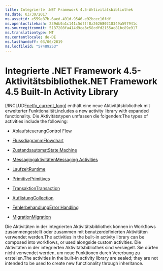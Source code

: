 ```yaml
---
title: Integrierte .NET Framework 4.5-Aktivitätsbibliothek
ms.date: 03/30/2017
ms.assetid: e559e87b-6aed-491d-9546-e92bcec16fdf
ms.openlocfilehash: 239db0a1c141c5dfff8a262680218349a597941c
ms.sourcegitcommit: 5137208fa414d9ca3c58cdfd2155ac81bc89e917
ms.translationtype: MT
ms.contentlocale: de-DE
ms.lasthandoff: 03/06/2019
ms.locfileid: "57489253"
---
```

# <a name="net-framework-45-built-in-activity-library"></a><span data-ttu-id="45432-102">Integrierte .NET Framework 4.5-Aktivitätsbibliothek</span><span class="sxs-lookup"><span data-stu-id="45432-102">.NET Framework 4.5 Built-In Activity Library</span></span>

[!INCLUDE[netfx_current_long](../../../includes/netfx-current-long-md.md)] <span data-ttu-id="45432-103">enthält eine neue Aktivitätsbibliothek mit erweiterter Funktionalität.</span><span class="sxs-lookup"><span data-stu-id="45432-103">includes a new activity library with expanded functionality.</span></span> <span data-ttu-id="45432-104">Die Aktivitätstypen umfassen die folgenden:</span><span class="sxs-lookup"><span data-stu-id="45432-104">The types of activities include the following:</span></span>

- [<span data-ttu-id="45432-105">Ablaufsteuerung</span><span class="sxs-lookup"><span data-stu-id="45432-105">Control Flow</span></span>](../../../docs/framework/windows-workflow-foundation/control-flow-activities-in-wf.md)

- [<span data-ttu-id="45432-106">Flussdiagramm</span><span class="sxs-lookup"><span data-stu-id="45432-106">Flowchart</span></span>](../../../docs/framework/windows-workflow-foundation/flowchart-activities-in-wf.md)

- [<span data-ttu-id="45432-107">Zustandsautomat</span><span class="sxs-lookup"><span data-stu-id="45432-107">State Machine</span></span>](../../../docs/framework/windows-workflow-foundation/state-machine-activities-in-wf.md)

- [<span data-ttu-id="45432-108">Messagingaktivitäten</span><span class="sxs-lookup"><span data-stu-id="45432-108">Messaging Activities</span></span>](../../../docs/framework/wcf/feature-details/messaging-activities.md)

- [<span data-ttu-id="45432-109">Laufzeit</span><span class="sxs-lookup"><span data-stu-id="45432-109">Runtime</span></span>](../../../docs/framework/windows-workflow-foundation/runtime-activities-in-wf.md)

- [<span data-ttu-id="45432-110">Primitive</span><span class="sxs-lookup"><span data-stu-id="45432-110">Primitives</span></span>](../../../docs/framework/windows-workflow-foundation/primitives-activities-in-wf.md)

- [<span data-ttu-id="45432-111">Transaktion</span><span class="sxs-lookup"><span data-stu-id="45432-111">Transaction</span></span>](../../../docs/framework/windows-workflow-foundation/transaction-activities-in-wf.md)

- [<span data-ttu-id="45432-112">Auflistung</span><span class="sxs-lookup"><span data-stu-id="45432-112">Collection</span></span>](../../../docs/framework/windows-workflow-foundation/collection-activities-in-wf.md)

- [<span data-ttu-id="45432-113">Fehlerbehandlung</span><span class="sxs-lookup"><span data-stu-id="45432-113">Error Handling</span></span>](../../../docs/framework/windows-workflow-foundation/error-handling-activities-in-wf.md)

- [<span data-ttu-id="45432-114">Migration</span><span class="sxs-lookup"><span data-stu-id="45432-114">Migration</span></span>](../../../docs/framework/windows-workflow-foundation/migration-activity-in-wf.md)

<span data-ttu-id="45432-115">Die Aktivitäten in der integrierten Aktivitätsbibliothek können in Workflows zusammengestellt oder zusammen mit benutzerdefinierten Aktivitäten verwendet werden.</span><span class="sxs-lookup"><span data-stu-id="45432-115">The activities in the built-in activity library can be composed into workflows, or used alongside custom activities.</span></span> <span data-ttu-id="45432-116">Die Aktivitäten in der integrierten Aktivitätsbibliothek sind versiegelt. Sie dürfen nicht verwendet werden, um neue Funktionen durch Vererbung zu erstellen.</span><span class="sxs-lookup"><span data-stu-id="45432-116">The activities in the built-in activity library are sealed; they are not intended to be used to create new functionality through inheritance.</span></span>
